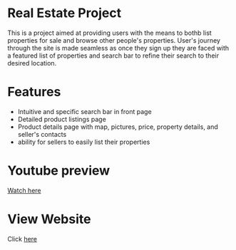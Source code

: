 # Real Estate Project
This is a project aimed at providing users with the means to bothb list properties for sale and browse other people's properties. User's journey through the site is made seamless as once they sign up they are faced with a featured list of properties and search bar to refine their search to their desired location.

# Features
- Intuitive and specific search bar in front page
- Detailed product listings page
- Product details page with map, pictures, price, property details, and seller's contacts
- ability for sellers to easily list their properties

# Youtube preview
[Watch here](https://youtu.be/ZDcFOImvG3o)

# View Website
Click [here](https://iti-project-e-commerce.vercel.app)
